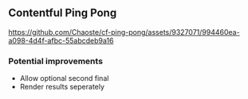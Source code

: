 ## Contentful Ping Pong

https://github.com/Chaoste/cf-ping-pong/assets/9327071/994460ea-a098-4d4f-afbc-55abcdeb9a16

### Potential improvements

- Allow optional second final
- Render results seperately
